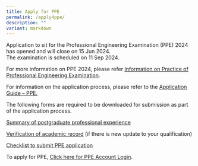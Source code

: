 ```yaml
---
title: Apply for PPE
permalink: /apply4ppe/
description: ""
variant: markdown
---
```

Application to sit for the Professional Engineering Examination (PPE) 2024 has opened and will close on 15 Jun 2024.  
The examination is scheduled on 11 Sep 2024.

For more information on PPE 2024, please refer [Information on Practice of Professional Engineering Examination](/files/Downloads/Info%20on%20Exams/PPE_2024.pdf).

For information on the application process, please refer to the [Application Guide – PPE.](/files/Downloads/Info%20on%20Exams/Application_Guide_for_PPE_2024.pdf)

The following forms are required to be downloaded for submission as part of the application process.

[Summary of postgraduate professional experience](https://go.gov.sg/4xk1op)

[Verification of academic record](https://go.gov.sg/5i0f50) (if there is new update to your qualification)

[Checklist to submit PPE application](/files/Downloads/Info%20on%20Exams/Checklist_for_PPE_application.pdf)


To apply for PPE, [Click here for PPE Account Login](https://www.peb.gov.sg/login_can.aspx).